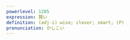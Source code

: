 ```yaml
---
powerlevel: 1205
expression: 賢い
definition: (adj-i) wise; clever; smart; (P)
pronunciation: かしこい
---
```

